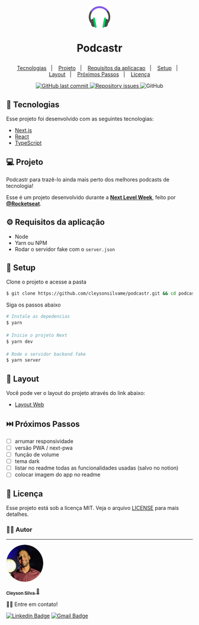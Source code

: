 <h1 align="center">
    <img alt="Podcastr" title="Podcastr" src="./public/favicon.png" />
    <p>Podcastr</p>
</h1>

<p align="center">
  <a href="#-tecnologias">Tecnologias</a>&nbsp;&nbsp;&nbsp;|&nbsp;&nbsp;&nbsp;
  <a href="#-projeto">Projeto</a>&nbsp;&nbsp;&nbsp;|&nbsp;&nbsp;&nbsp;
  <a href="#-%EF%B8%8F-requisitos-da-aplicação">Requisitos da aplicaçao</a>&nbsp;&nbsp;&nbsp;|&nbsp;&nbsp;&nbsp;
  <a href="#-setup">Setup</a>&nbsp;&nbsp;&nbsp;|&nbsp;&nbsp;&nbsp;
  <a href="#-layout">Layout</a>&nbsp;&nbsp;&nbsp;|&nbsp;&nbsp;&nbsp;
  <a href="#-%EF%B8%8F-próximos-passos">Próximos Passos</a>&nbsp;&nbsp;&nbsp;|&nbsp;&nbsp;&nbsp;
  <a href="#memo-licença">Licença</a>
</p>

<p align="center">
  <a href="https://github.com/cleysonsilvame/podcastr/commits/main">
    <img alt="GitHub last commit" src="https://img.shields.io/github/last-commit/cleysonsilvame/podcastr.svg">
  </a>

  <a href="https://github.com/cleysonsilvame/podcastr/issues">
    <img alt="Repository issues" src="https://img.shields.io/github/issues/cleysonsilvame/podcastr.svg">
  </a>

  <img alt="GitHub" src="https://img.shields.io/github/license/cleysonsilvame/podcastr.svg">
</p>

## 🚀 Tecnologias

Esse projeto foi desenvolvido com as seguintes tecnologias:

- [Next.js](https://nextjs.org/)
- [React](https://reactjs.org)
- [TypeScript](https://www.typescriptlang.org/)

## 💻 Projeto

Podcastr para trazê-lo ainda mais perto dos melhores podcasts de tecnologia!

Esse é um projeto desenvolvido durante a **[Next Level Week](https://nextlevelweek.com/)**, feito por **[@Rocketseat](https://github.com/Rocketseat)**.

## ⚙️ Requisitos da aplicação

- Node
- Yarn ou NPM
- Rodar o servidor fake com o `server.json`

## 🔧 Setup

Clone o projeto e acesse a pasta

```bash
$ git clone https://github.com/cleysonsilvame/podcastr.git && cd podcastr
```

Siga os passos abaixo

```bash
# Instale as depedencias
$ yarn

# Inicie o projeto Next
$ yarn dev

# Rode o servidor backend fake
$ yarn server
```

## 🔖 Layout

Você pode ver o layout do projeto através do link abaixo:

- [Layout Web](https://www.figma.com/file/UwFEntsHpHYJlHNQAQr4gA/Podcastr?node-id=160%3A2761)

## ⏭️ Próximos Passos

- [ ] arrumar responsividade
- [ ] versão PWA / next-pwa
- [ ] função de volume
- [ ] tema dark
- [ ] listar no readme todas as funcionalidades usadas (salvo no notion)
- [ ] colocar imagem do app no readme

## :memo: Licença

Esse projeto está sob a licença MIT. Veja o arquivo [LICENSE](LICENSE) para mais detalhes.

### 🙋‍♂️ Autor

---

<a href="https://github.com/cleysonsilvame/" title="Cleyson Silva">
 <img style="border-radius: 50%;" src="https://raw.githubusercontent.com/cleysonsilvame/cleysonsilvame/master/.github/cleyson-rounded.png" width="100px;" alt="Cleyson Silva">
 <br />

<sub><b>Cleyson Silva</b></sub> 🚀</a>

👋🏽 Entre em contato!

[![Linkedin Badge](https://img.shields.io/badge/-Cleyson_Silva-blue?style=flat-square&logo=Linkedin&logoColor=white&link=https://www.linkedin.com/in/tgmarinho/)](https://www.linkedin.com/in/cleyson-silva-639b01188/) [![Gmail Badge](https://img.shields.io/badge/-cleysonsilva.me@gmail.com-c14438?style=flat-square&logo=Gmail&logoColor=white&link=mailto:cleysonsilva.me@gmail.com)](mailto:cleysonsilva.me@gmail.com)
